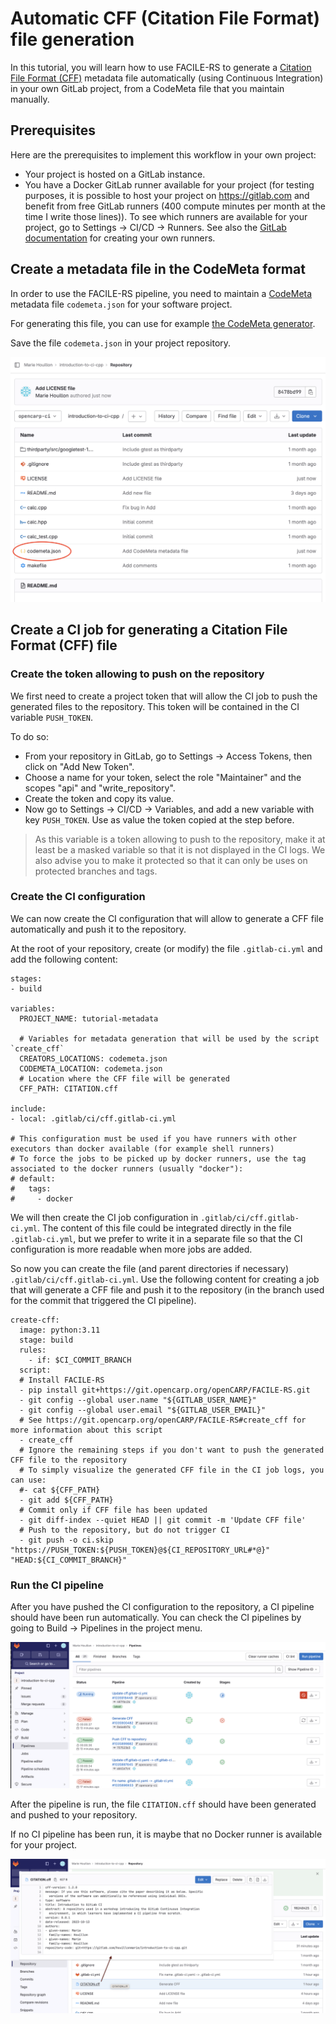 # Automatic CFF (Citation File Format) file generation

In this tutorial, you will learn how to use FACILE-RS to generate a [Citation File Format (CFF)](https://citation-file-format.github.io) metadata file automatically (using Continuous Integration) in your own GitLab project, from a CodeMeta file that you maintain manually.


## Prerequisites

Here are the prerequisites to implement this workflow in your own project:
* Your project is hosted on a GitLab instance.
* You have a Docker GitLab runner available for your project (for testing purposes, it is possible to host your project on https://gitlab.com and benefit from free GitLab runners (400 compute minutes per month at the time I write those lines)). To see which runners are available for your project, go to Settings -> CI/CD -> Runners. See also the [GitLab documentation](https://docs.gitlab.com/runner/) for creating your own runners.

## Create a metadata file in the CodeMeta format

In order to use the FACILE-RS pipeline, you need to maintain a [CodeMeta](https://codemeta.github.io/) metadata file `codemeta.json` for your software project.

For generating this file, you can use for example [the CodeMeta generator](https://codemeta.github.io/codemeta-generator/).

Save the file `codemeta.json` in your project repository.

![Repository with codemeta.json](images/create_codemeta.png)

## Create a CI job for generating a Citation File Format (CFF) file

### Create the token allowing to push on the repository

We first need to create a project token that will allow the CI job to push the generated files to the repository.
This token will be contained in the CI variable `PUSH_TOKEN`.

To do so:
- From your repository in GitLab, go to Settings -> Access Tokens, then click on "Add New Token".
- Choose a name for your token, select the role "Maintainer" and the scopes "api" and "write_repository".
- Create the token and copy its value.
- Now go to Settings -> CI/CD -> Variables, and add a new variable with key `PUSH_TOKEN`. Use as value the token copied at the step before. 

> As this variable is a token allowing to push to the repository, make it at least be a masked variable so that it is not displayed in the CI logs.
> We also advise you to make it protected so that it can only be uses on protected branches and tags.

### Create the CI configuration

We can now create the CI configuration that will allow to generate a CFF file automatically and push it to the repository.

At the root of your repository, create (or modify) the file `.gitlab-ci.yml` and add the following content:

```
stages:
- build

variables:
  PROJECT_NAME: tutorial-metadata
  
  # Variables for metadata generation that will be used by the script `create_cff`
  CREATORS_LOCATIONS: codemeta.json
  CODEMETA_LOCATION: codemeta.json
  # Location where the CFF file will be generated
  CFF_PATH: CITATION.cff

include:
- local: .gitlab/ci/cff.gitlab-ci.yml

# This configuration must be used if you have runners with other executors than docker available (for example shell runners)
# To force the jobs to be picked up by docker runners, use the tag associated to the docker runners (usually "docker"):
# default:
#   tags:
#     - docker
```

We will then create the CI job configuration in `.gitlab/ci/cff.gitlab-ci.yml`. The content of this file could be integrated directly in the file `.gitlab-ci.yml`, but we prefer to write it in a separate file so that the CI configuration is more readable when more jobs are added.

So now you can create the file (and parent directories if necessary) `.gitlab/ci/cff.gitlab-ci.yml`. Use the following content for creating a job that will generate a CFF file and push it to the repository (in the branch used for the commit that triggered the CI pipeline).

```
create-cff:
  image: python:3.11
  stage: build
  rules:
    - if: $CI_COMMIT_BRANCH
  script:
  # Install FACILE-RS
  - pip install git+https://git.opencarp.org/openCARP/FACILE-RS.git
  - git config --global user.name "${GITLAB_USER_NAME}"
  - git config --global user.email "${GITLAB_USER_EMAIL}"
  # See https://git.opencarp.org/openCARP/FACILE-RS#create_cff for more information about this script
  - create_cff
  # Ignore the remaining steps if you don't want to push the generated CFF file to the repository
  # To simply visualize the generated CFF file in the CI job logs, you can use:
  #- cat ${CFF_PATH}
  - git add ${CFF_PATH}
  # Commit only if CFF file has been updated
  - git diff-index --quiet HEAD || git commit -m 'Update CFF file'
  # Push to the repository, but do not trigger CI
  - git push -o ci.skip "https://PUSH_TOKEN:${PUSH_TOKEN}@${CI_REPOSITORY_URL#*@}" "HEAD:${CI_COMMIT_BRANCH}"
```

### Run the CI pipeline

After you have pushed the CI configuration to the repository, a CI pipeline should have been run automatically.
You can check the CI pipelines by going to Build -> Pipelines in the project menu. 

![GitLab interface for CI pipelines](images/ci_pipelines.png)

After the pipeline is run, the file `CITATION.cff` should have been generated and pushed to your repository.

If no CI pipeline has been run, it is maybe that no Docker runner is available for your project. 

![CITATION.cff generated in repository](images/generated_cff.png)
